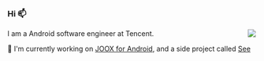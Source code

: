 ### Hi 📫 
<img align="right" src="https://github-readme-stats.vercel.app/api?username=caij&show_icons=true&icon_color=0366d6&text_color=24292e&bg_color=ffffff&hide_title=true&count_private=false&include_all_commits=true&&hide=stars" />

I am a Android software engineer at Tencent.

🔭 I'm currently working on [JOOX for Android](https://play.google.com/store/apps/details?id=com.tencent.ibg.joox), and a side project called [See](https://play.google.com/store/apps/details?id=com.caij.see)
  
